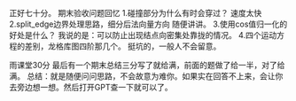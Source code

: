 正好七十分。
期末验收问题回忆
1.碰撞部分为什么有时会穿过？
速度太快
2.split_edge边界处理思路，细分后法向量方向
随便讲讲。
3.使用cos值归一化的好处是什么？
我说的是：可以防止出现结点向密集处靠拢的情况。
4.四个运动方程的差别，龙格库图四阶那几个。
挺坑的，一般人不会留意。

雨课堂30分 最后有一个期末总结三分写了就给满，前面的题做了给一半，对了给满。
总结：就是随便问问思路，不会故意为难你。如果实在回答不上来，会让你去旁边想一想。然后打开GPT查一下就可以了。

